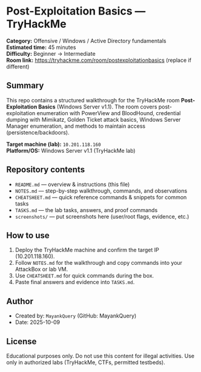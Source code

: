 # Post-Exploitation Basics — TryHackMe

**Category:** Offensive / Windows / Active Directory fundamentals  
**Estimated time:** 45 minutes  
**Difficulty:** Beginner → Intermediate  
**Room link:** https://tryhackme.com/room/postexploitationbasics (replace if different)

## Summary
This repo contains a structured walkthrough for the TryHackMe room **Post-Exploitation Basics** (Windows Server v1.1). The room covers post-exploitation enumeration with PowerView and BloodHound, credential dumping with Mimikatz, Golden Ticket attack basics, Windows Server Manager enumeration, and methods to maintain access (persistence/backdoors).

**Target machine (lab):** `10.201.118.160`  
**Platform/OS:** Windows Server v1.1 (TryHackMe lab)

## Repository contents
- `README.md` — overview & instructions (this file)  
- `NOTES.md` — step-by-step walkthrough, commands, and observations  
- `CHEATSHEET.md` — quick reference commands & snippets for common tasks  
- `TASKS.md` — the lab tasks, answers, and proof commands  
- `screenshots/` — put screenshots here (user/root flags, evidence, etc.)

## How to use
1. Deploy the TryHackMe machine and confirm the target IP (10.201.118.160).  
2. Follow `NOTES.md` for the walkthrough and copy commands into your AttackBox or lab VM.  
3. Use `CHEATSHEET.md` for quick commands during the box.  
4. Paste final answers and evidence into `TASKS.md`.

## Author
- Created by: `MayankQuery` (GitHub: MayankQuery)  
- Date: 2025-10-09

## License
Educational purposes only. Do not use this content for illegal activities. Use only in authorized labs (TryHackMe, CTFs, permitted testbeds).
